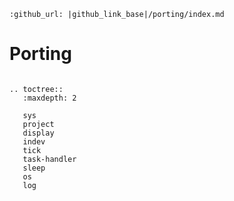 ```eval_rst
:github_url: |github_link_base|/porting/index.md
```

# Porting

```eval_rst

.. toctree::
   :maxdepth: 2

   sys
   project
   display
   indev
   tick
   task-handler
   sleep
   os
   log
   
```

